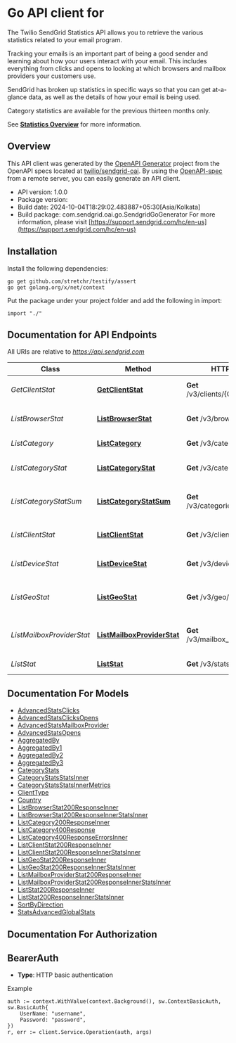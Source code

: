 # Go API client for 

The Twilio SendGrid Statistics API allows you to retrieve the various statistics related to your email program.

Tracking your emails is an important part of being a good sender and learning about how your users interact with your email. This includes everything from clicks and opens to looking at which browsers and mailbox providers your customers use.

SendGrid has broken up statistics in specific ways so that you can get at-a-glance data, as well as the details of how your email is being used.

Category statistics are available for the previous thirteen months only.

See [**Statistics Overview**](https://docs.sendgrid.com/ui/analytics-and-reporting/stats-overview) for more information.

## Overview
This API client was generated by the [OpenAPI Generator](https://openapi-generator.tech) project from the OpenAPI specs located at [twilio/sendgrid-oai](https://github.com/twilio/sendgrid-oai/tree/main/spec).  By using the [OpenAPI-spec](https://www.openapis.org/) from a remote server, you can easily generate an API client.

- API version: 1.0.0
- Package version: 
- Build date: 2024-10-04T18:29:02.483887+05:30[Asia/Kolkata]
- Build package: com.sendgrid.oai.go.SendgridGoGenerator
For more information, please visit [https://support.sendgrid.com/hc/en-us](https://support.sendgrid.com/hc/en-us)

## Installation

Install the following dependencies:

```shell
go get github.com/stretchr/testify/assert
go get golang.org/x/net/context
```

Put the package under your project folder and add the following in import:

```golang
import "./"
```

## Documentation for API Endpoints

All URIs are relative to *https://api.sendgrid.com*

Class | Method | HTTP request | Description
------------ | ------------- | ------------- | -------------
*GetClientStat* | [**GetClientStat**](docs/GetClientStat.md#getclientstat) | **Get** /v3/clients/{ClientType}/stats | Retrieve stats by a specific client type.
*ListBrowserStat* | [**ListBrowserStat**](docs/ListBrowserStat.md#listbrowserstat) | **Get** /v3/browsers/stats | Retrieve email statistics by browser.
*ListCategory* | [**ListCategory**](docs/ListCategory.md#listcategory) | **Get** /v3/categories | Retrieve all categories
*ListCategoryStat* | [**ListCategoryStat**](docs/ListCategoryStat.md#listcategorystat) | **Get** /v3/categories/stats | Retrieve Email Statistics for Categories
*ListCategoryStatSum* | [**ListCategoryStatSum**](docs/ListCategoryStatSum.md#listcategorystatsum) | **Get** /v3/categories/stats/sums | Retrieve sums of email stats for each category.
*ListClientStat* | [**ListClientStat**](docs/ListClientStat.md#listclientstat) | **Get** /v3/clients/stats | Retrieve email statistics by client type.
*ListDeviceStat* | [**ListDeviceStat**](docs/ListDeviceStat.md#listdevicestat) | **Get** /v3/devices/stats | Retrieve email statistics by device type.
*ListGeoStat* | [**ListGeoStat**](docs/ListGeoStat.md#listgeostat) | **Get** /v3/geo/stats | Retrieve email statistics by country and state/province.
*ListMailboxProviderStat* | [**ListMailboxProviderStat**](docs/ListMailboxProviderStat.md#listmailboxproviderstat) | **Get** /v3/mailbox_providers/stats | Retrieve email statistics by mailbox provider.
*ListStat* | [**ListStat**](docs/ListStat.md#liststat) | **Get** /v3/stats | Retrieve global email statistics


## Documentation For Models

 - [AdvancedStatsClicks](AdvancedStatsClicks.md)
 - [AdvancedStatsClicksOpens](AdvancedStatsClicksOpens.md)
 - [AdvancedStatsMailboxProvider](AdvancedStatsMailboxProvider.md)
 - [AdvancedStatsOpens](AdvancedStatsOpens.md)
 - [AggregatedBy](AggregatedBy.md)
 - [AggregatedBy1](AggregatedBy1.md)
 - [AggregatedBy2](AggregatedBy2.md)
 - [AggregatedBy3](AggregatedBy3.md)
 - [CategoryStats](CategoryStats.md)
 - [CategoryStatsStatsInner](CategoryStatsStatsInner.md)
 - [CategoryStatsStatsInnerMetrics](CategoryStatsStatsInnerMetrics.md)
 - [ClientType](ClientType.md)
 - [Country](Country.md)
 - [ListBrowserStat200ResponseInner](ListBrowserStat200ResponseInner.md)
 - [ListBrowserStat200ResponseInnerStatsInner](ListBrowserStat200ResponseInnerStatsInner.md)
 - [ListCategory200ResponseInner](ListCategory200ResponseInner.md)
 - [ListCategory400Response](ListCategory400Response.md)
 - [ListCategory400ResponseErrorsInner](ListCategory400ResponseErrorsInner.md)
 - [ListClientStat200ResponseInner](ListClientStat200ResponseInner.md)
 - [ListClientStat200ResponseInnerStatsInner](ListClientStat200ResponseInnerStatsInner.md)
 - [ListGeoStat200ResponseInner](ListGeoStat200ResponseInner.md)
 - [ListGeoStat200ResponseInnerStatsInner](ListGeoStat200ResponseInnerStatsInner.md)
 - [ListMailboxProviderStat200ResponseInner](ListMailboxProviderStat200ResponseInner.md)
 - [ListMailboxProviderStat200ResponseInnerStatsInner](ListMailboxProviderStat200ResponseInnerStatsInner.md)
 - [ListStat200ResponseInner](ListStat200ResponseInner.md)
 - [ListStat200ResponseInnerStatsInner](ListStat200ResponseInnerStatsInner.md)
 - [SortByDirection](SortByDirection.md)
 - [StatsAdvancedGlobalStats](StatsAdvancedGlobalStats.md)


## Documentation For Authorization



## BearerAuth

- **Type**: HTTP basic authentication

Example

```golang
auth := context.WithValue(context.Background(), sw.ContextBasicAuth, sw.BasicAuth{
    UserName: "username",
    Password: "password",
})
r, err := client.Service.Operation(auth, args)
```


